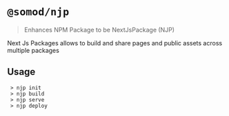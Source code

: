 # `@somod/njp`

> Enhances NPM Package to be NextJsPackage (NJP)

Next Js Packages allows to build and share pages and public assets across multiple packages

## Usage

```SH
 > njp init
 > njp build
 > njp serve
 > njp deploy

```

